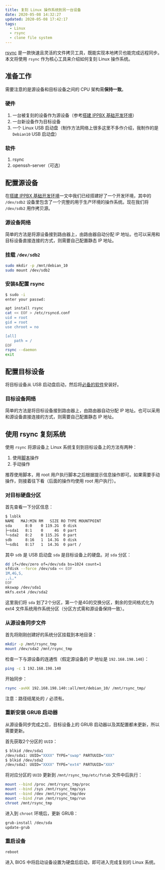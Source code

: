 ```yaml
---
title: 复刻 Linux 操作系统到另一台设备
date: 2020-05-08 14:32:27
updated: 2020-05-08 17:42:17
tags:
  - Linux
  - rsync
  - clone file system
---
```


[rsync](https://rsync.samba.org/) 是一款快速且灵活的文件拷贝工具，既能实现本地拷贝也能完成远程同步。本文将使用 `rsync` 作为核心工具来介绍如何复刻 Linux 操作系统。

<!--more-->

## 准备工作

需要注意的是源设备和目标设备之间的 CPU 架构需**保持一致**。

### 硬件

1. 一台被复刻的设备作为源设备（参考[搭建 IPPBX 基础开发环境](/blog/2020/05/06/搭建-IPPBX-基础开发环境)）
2. 一台新设备作为目标设备
3. 一个 Linux USB 启动盘（制作方法网络上很多这里不多作介绍，我制作的是 `Debian10` USB 启动盘）

### 软件

1. rsync
2. openssh-server（可选）

## 配置源设备

在[搭建 IPPBX 基础开发环境](/blog/2020/05/06/搭建-IPPBX-基础开发环境)一文中我们已经搭建好了一个开发环境，其中的 `/dev/sdb2` 设备里包含了一个完整的用于生产环境的操作系统。现在我们将 `/dev/sdb2` 用作拷贝源。

### 源设备网络

简单的方法是将源设备接到路由器上，由路由器自动分配 IP 地址。也可以采用和目标设备直接连接的方式，则需要自己配置静态 IP 地址。

### 挂载 `/dev/sdb2`

```bash
sudo mkdir -p /mnt/debian_10
sudo mount /dev/sdb2
```

### 安装&配置 rsync

```bash
$ sudo -i
enter your passwd:

apt install rsync
cat << EOF > /etc/rsyncd.conf
uid = root
gid = root
use chroot = no

[all]
    path = /
EOF
rsync --daemon
exit
```

## 配置目标设备

将目标设备从 USB 启动盘启动，然后将[必备的软件](#软件)安装好。

### 目标设备网络

简单的方法是将目标设备接到路由器上，由路由器自动分配 IP 地址。也可以采用和源设备直接连接的方式，则需要自己配置静态 IP 地址。

## 使用 rsync 复刻系统

使用 `rsync` 将源设备上 Linux 系统复刻到目标设备上的方法有两种：

1. 使用[脚本](https://gist.github.com/ClarenceYk/d79d486097350a48ff653ccd028064c8)操作
2. 手动操作

推荐使用脚本，用 root 用户执行脚本之后根据提示信息操作即可。如果需要手动操作，则接着往下看（后面的操作均使用 root 用户执行）。

### 对目标硬盘分区

首先查看一下分区信息：

```bash
$ lsblk
NAME   MAJ:MIN RM   SIZE RO TYPE MOUNTPOINT
sda      8:0    0 119.2G  0 disk
├─sda1   8:1    0     4G  0 part
└─sda2   8:2    0 115.2G  0 part
sdb      8:16   1  14.3G  0 disk
└─sdb1   8:17   1  14.3G  0 part /
```

其中 `sdb` 是 USB 启动盘 `sda` 是目标设备上的硬盘。对 `sda` 分区：

```bash
dd if=/dev/zero of=/dev/sda bs=1024 count=1
sfdisk --force /dev/sda << EOF
1M,4G,S,
,,L,*
EOF
mkswap /dev/sda1
mkfs.ext4 /dev/sda2
```

这里我们将 `sda` 划了2个分区，第一个是4G的交换分区，剩余的空间格式化为 ext4 文件系统用作系统分区（分区方式需和源设备保持一致）。

### 从源设备同步文件

首先将刚刚创建好的系统分区挂载到本地目录：

```bash
mkdir -p /mnt/rsync_tmp
mount /dev/sda2 /mnt/rsync_tmp
```

检查一下与源设备的连通性（假定源设备的 IP 地址是 `192.168.198.140`）：

```bash
ping -c 1 192.168.198.140
```

开始同步：

```bash
rsync -avHX 192.168.198.140::all/mnt/debian_10/ /mnt/rsync_tmp/
```

注意：路径结尾处的 `/` 必须有。

### 重新安装 GRUB 启动器

从源设备同步完成之后，目标设备上的 GRUB 启动器以及其配置都未更新，所以需要更新。

首先获取2个分区的 `UUID`：

```bash
$ blkid /dev/sda1
/dev/sda1: UUID="XXXX" TYPE="swap" PARTUUID="XXX"
$ blkid /dev/sda2
/dev/sda2: UUID="XXXX" TYPE="ext4" PARTUUID="XXX"
```

将对应分区的 `UUID` 更新到 `/mnt/rsync_tmp/etc/fstab` 文件中后执行：

```bash
mount --bind /proc /mnt/rsync_tmp/proc
mount --bind /sys /mnt/rsync_tmp/sys
mount --bind /dev /mnt/rsync_tmp/dev
mount --bind /run /mnt/rsync_tmp/run
chroot /mnt/rsync_tmp
```

进入到 `chroot` 环境后，更新 GRUB：

```bash
grub-install /dev/sda
update-grub
```

### 重启设备

```bash
reboot
```

进入 BIOS 中将启动设备设置为硬盘后启动，即可进入完成复刻的 Linux 系统。
